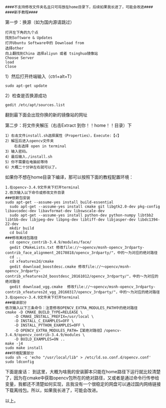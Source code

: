 	####不支持修改文件夹名且只可将放在home目录下，后续如果我长进了，可能会改进####
	####新手教程####


第一步：换源（如为国内源请跳过）

	打开左下角的九个点
	找到Software & Updates
	打开Ubuntu Software中的 Download from
	选择other
	向上翻找到China 选择aliyun 或者 tsinghua镜像站
	Choose Server
	load
	Close

1）然后打开终端输入（ctrl+alt+T） 

	sudo apt-get update

2）检查是否换源成功

	gedit /etc/apt/sources.list
	
翻到最下面会出现你换的新的镜像站的网址


第二步：将文件夹解压（右击Extract 到你！！home！！目录）下

	1）右击文件install.sh选择属性（Properties），Execute:【√】
	2）解压后进入opencv文件夹
		右击选择 open in terminal
	3）输入密码。
	4）最后输入./install.sh
	5）你不需要在电脑前等待
	6）大概二十分钟左右就可以了。




如果你不想在home目录下编译，那可以按照下面的教程配置环境：

	1.在opencv-3.4.9文件夹下打开terminal
	2.依次输入以下命令或修改文件目录
	###依赖包安装
  	sudo apt-get --assume-yes install build-essential
	  sudo apt-get --assume-yes install cmake git libgtk2.0-dev pkg-config libavcodec-dev libavformat-dev libswscale-dev
	  sudo apt-get --assume-yes install python-dev python-numpy libtbb2 libtbb-dev libjpeg-dev libpng-dev libtiff-dev libjasper-dev libdc1394-22-dev
	  mkdir build
	  cd build
	###修改离线包路径
	  cd opencv_contrib-3.4.9/modules/face/
	  gedit CMakeLists.txt 修改file://～opencv/msnh-opencv_3rdparty-contrib_face_alignment_20170818/opencv_3rdparty/"，中的～为对应的绝对路径
	  cd ..
	  cd xfeatures2d/cmake
	  gedit download_boostdesc.cmake 修改file://～opencv/msnh-opencv_3rdparty-contrib_xfeatures2d_boostdesc_20161012/opencv_3rdparty/"，中的～为对应的绝对路径
	  gedit download_vgg.cmake  修改file://～opencv/msnh-opencv_3rdparty-contrib_xfeatures2d_vgg_20160317/opencv_3rdparty/"，中的～为对应的绝对路径
	3.在opencv-3.4.9文件夹下打开terminal
	###编译部分
	依次输入以下三条命令：注意修改OPENCV_EXTRA_MODULES_PATH中的绝对路径
	cmake -D CMAKE_BUILD_TYPE=RELEASE \
		-D CMAKE_INSTALL_PREFIX=/usr/local \
		-D INSTALL_C_EXAMPLES=OFF \
		-D INSTALL_PYTHON_EXAMPLES=OFF \
		-D OPENCV_EXTRA_MODULES_PATH=【某绝对路径】/opencv-3.4.9/opencv_contrib-3.4.9/modules \
		-D BUILD_EXAMPLES=ON ..
	make -j4
	sudo make install
	###环境配置部分
	sudo sh -c 'echo "/usr/local/lib" > /etc/ld.so.conf.d/opencv.conf'
	sudo ldconfig


下面是废话：
   到这里，大概为啥我的安装脚本只能在home路径下运行就比较清楚了，因为在cmake中获取opencv包所在的绝对路径，又或者是通过命令行传参给变量，我都还不清楚如何实现，且我没有一个很稳定的网盘可以通过国内网络链接下载离线包。所以，如果我长进了，可能会改进。


以上。
